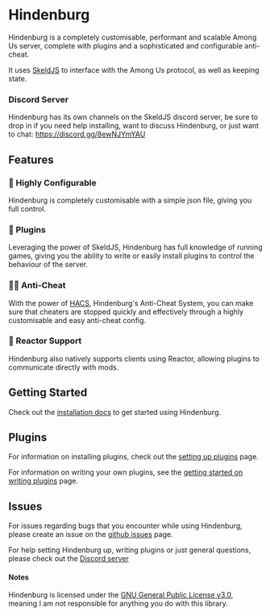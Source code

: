 # Hindenburg
Hindenburg is a completely customisable, performant and scalable Among Us server,
complete with plugins and a sophisticated and configurable anti-cheat.

It uses [SkeldJS](https://github.com/skeldjs/SkeldJS) to interface with the Among Us
protocol, as well as keeping state.

### Discord Server
Hindenburg has its own channels on the SkeldJS discord server, be sure to drop
in if you need help installing, want to discuss Hindenburg, or just want to chat:
https://discord.gg/8ewNJYmYAU

## Features
### 🎨 Highly Configurable
Hindenburg is completely customisable with a simple json file, giving you full
control.

### 🧩 Plugins
Leveraging the power of SkeldJS, Hindenburg has full knowledge of running games,
giving you the ability to write or easily install plugins to control the behaviour
of the server.

### 👮‍♂️ Anti-Cheat
With the power of [HACS](https://skeldjs.github.io/Hindenburg/pages/Using%20Hindenburg/HACS.html),
Hindenburg's Anti-Cheat System, you can make sure that cheaters are stopped quickly
and effectively through a highly customisable and easy anti-cheat config.

### 🧬 Reactor Support
Hindenburg also natively supports clients using Reactor, allowing plugins to
communicate directly with mods.

## Getting Started
Check out the [installation docs](https://skeldjs.github.io/Hindenburg/pages/Setting%20Up/Installation.html)
to get started using Hindenburg.

## Plugins
For information on installing plugins, check out the [setting up plugins](https://skeldjs.github.io/Hindenburg/pages/Setting%20Up/Plugins.html)
page.

For information on writing your own plugins, see the [getting started on writing plugins](https://skeldjs.github.io/Hindenburg/pages/Writing%20Plugins/Getting%20Started.html) page.

## Issues
For issues regarding bugs that you encounter while using Hindenburg, please create
an issue on the [github issues](https://github.com/skeldjs/Hindenburg/issues) page.

For help setting Hindenburg up, writing plugins or just general questions, please
check out the [Discord server](#discord-server)

#### Notes
Hindenburg is licensed under the [GNU General Public License v3.0](https://choosealicense.com/licenses/lgpl-3.0/),
meaning I am not responsible for anything you do with this library.